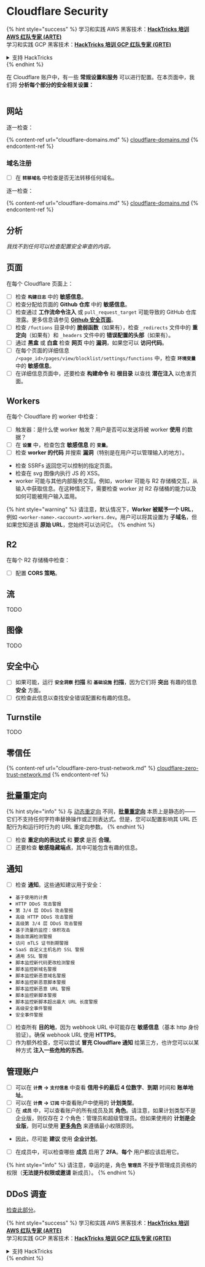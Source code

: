 # Cloudflare Security

{% hint style="success" %}
学习和实践 AWS 黑客技术：<img src="../../.gitbook/assets/image (1) (1) (1) (1).png" alt="" data-size="line">[**HackTricks 培训 AWS 红队专家 (ARTE)**](https://training.hacktricks.xyz/courses/arte)<img src="../../.gitbook/assets/image (1) (1) (1) (1).png" alt="" data-size="line">\
学习和实践 GCP 黑客技术：<img src="../../.gitbook/assets/image (2) (1).png" alt="" data-size="line">[**HackTricks 培训 GCP 红队专家 (GRTE)**<img src="../../.gitbook/assets/image (2) (1).png" alt="" data-size="line">](https://training.hacktricks.xyz/courses/grte)

<details>

<summary>支持 HackTricks</summary>

* 查看 [**订阅计划**](https://github.com/sponsors/carlospolop)!
* **加入** 💬 [**Discord 群组**](https://discord.gg/hRep4RUj7f) 或 [**Telegram 群组**](https://t.me/peass) 或 **关注** 我们的 **Twitter** 🐦 [**@hacktricks\_live**](https://twitter.com/hacktricks_live)**.**
* **通过向** [**HackTricks**](https://github.com/carlospolop/hacktricks) 和 [**HackTricks Cloud**](https://github.com/carlospolop/hacktricks-cloud) GitHub 仓库提交 PR 来分享黑客技巧。

</details>
{% endhint %}

在 Cloudflare 账户中，有一些 **常规设置和服务** 可以进行配置。在本页面中，我们将 **分析每个部分的安全相关设置：**

<figure><img src="../../.gitbook/assets/image (117).png" alt=""><figcaption></figcaption></figure>

## 网站

逐一检查：

{% content-ref url="cloudflare-domains.md" %}
[cloudflare-domains.md](cloudflare-domains.md)
{% endcontent-ref %}

### 域名注册

* [ ] 在 **`转移域名`** 中检查是否无法转移任何域名。

逐一检查：

{% content-ref url="cloudflare-domains.md" %}
[cloudflare-domains.md](cloudflare-domains.md)
{% endcontent-ref %}

## 分析

_我找不到任何可以检查配置安全审查的内容。_

## 页面

在每个 Cloudflare 页面上：

* [ ] 检查 **`构建日志`** 中的 **敏感信息**。
* [ ] 检查分配给页面的 **Github 仓库** 中的 **敏感信息**。
* [ ] 检查通过 **工作流命令注入** 或 `pull_request_target` 可能导致的 GitHub 仓库泄露。更多信息请参见 [**Github 安全页面**](../github-security/)。
* [ ] 检查 `/fuctions` 目录中的 **脆弱函数**（如果有），检查 `_redirects` 文件中的 **重定向**（如果有）和 `_headers` 文件中的 **错误配置的头部**（如果有）。
* [ ] 通过 **黑盒** 或 **白盒** 检查 **网页** 中的 **漏洞**，如果您可以 **访问代码**。
* [ ] 在每个页面的详细信息 `/<page_id>/pages/view/blocklist/settings/functions` 中，检查 **`环境变量`** 中的 **敏感信息**。
* [ ] 在详细信息页面中，还要检查 **构建命令** 和 **根目录** 以查找 **潜在注入** 以危害页面。

## **Workers**

在每个 Cloudflare 的 worker 中检查：

* [ ] 触发器：是什么使 worker 触发？用户是否可以发送将被 worker **使用** 的数据？
* [ ] 在 **`设置`** 中，检查包含 **敏感信息** 的 **`变量`**。
* [ ] 检查 **worker 的代码** 并搜索 **漏洞**（特别是在用户可以管理输入的地方）。
* 检查 SSRFs 返回您可以控制的指定页面。
* 检查在 svg 图像内执行 JS 的 XSS。
* worker 可能与其他内部服务交互。例如，worker 可能与 R2 存储桶交互，从输入中获取信息。在这种情况下，需要检查 worker 对 R2 存储桶的能力以及如何可能被用户输入滥用。

{% hint style="warning" %}
请注意，默认情况下，**Worker 被赋予一个 URL**，例如 `<worker-name>.<account>.workers.dev`。用户可以将其设置为 **子域名**，但如果您知道该 **原始 URL**，您始终可以访问它。
{% endhint %}

## R2

在每个 R2 存储桶中检查：

* [ ] 配置 **CORS 策略**。

## 流

TODO

## 图像

TODO

## 安全中心

* [ ] 如果可能，运行 **`安全洞察`** **扫描** 和 **`基础设施`** **扫描**，因为它们将 **突出** 有趣的信息 **安全** 方面。
* [ ] 仅检查此信息以查找安全错误配置和有趣的信息。

## Turnstile

TODO

## **零信任**

{% content-ref url="cloudflare-zero-trust-network.md" %}
[cloudflare-zero-trust-network.md](cloudflare-zero-trust-network.md)
{% endcontent-ref %}

## 批量重定向

{% hint style="info" %}
与 [动态重定向](https://developers.cloudflare.com/rules/url-forwarding/dynamic-redirects/) 不同，[**批量重定向**](https://developers.cloudflare.com/rules/url-forwarding/bulk-redirects/) 本质上是静态的——它们不支持任何字符串替换操作或正则表达式。但是，您可以配置影响其 URL 匹配行为和运行时行为的 URL 重定向参数。
{% endhint %}

* [ ] 检查 **重定向的表达式** 和 **要求** 是否 **合理**。
* [ ] 还要检查 **敏感隐藏端点**，其中可能包含有趣的信息。

## 通知

* [ ] 检查 **通知**。这些通知建议用于安全：
* `基于使用的计费`
* `HTTP DDoS 攻击警报`
* `第 3/4 层 DDoS 攻击警报`
* `高级 HTTP DDoS 攻击警报`
* `高级第 3/4 层 DDoS 攻击警报`
* `基于流量的监控：体积攻击`
* `路由泄漏检测警报`
* `访问 mTLS 证书到期警报`
* `SaaS 自定义主机名的 SSL 警报`
* `通用 SSL 警报`
* `脚本监控新代码更改检测警报`
* `脚本监控新域名警报`
* `脚本监控新恶意域名警报`
* `脚本监控新恶意脚本警报`
* `脚本监控新恶意 URL 警报`
* `脚本监控新脚本警报`
* `脚本监控新脚本超出最大 URL 长度警报`
* `高级安全事件警报`
* `安全事件警报`
* [ ] 检查所有 **目的地**，因为 webhook URL 中可能存在 **敏感信息**（基本 http 身份验证）。确保 webhook URL 使用 **HTTPS**。
* [ ] 作为额外检查，您可以尝试 **冒充 Cloudflare 通知** 给第三方，也许您可以以某种方式 **注入一些危险的东西**。

## 管理账户

* [ ] 可以在 **`计费` -> `支付信息`** 中查看 **信用卡的最后 4 位数字**、**到期** 时间和 **账单地址**。
* [ ] 可以在 **`计费` -> `订阅`** 中查看账户中使用的 **计划类型**。
* [ ] 在 **`成员`** 中，可以查看账户的所有成员及其 **角色**。请注意，如果计划类型不是企业版，则仅存在 2 个角色：管理员和超级管理员。但如果使用的 **计划是企业版**，则可以使用 [**更多角色**](https://developers.cloudflare.com/fundamentals/account-and-billing/account-setup/account-roles/) 来遵循最小权限原则。
* 因此，尽可能 **建议** 使用 **企业计划**。
* [ ] 在成员中，可以检查哪些 **成员** 启用了 **2FA**。**每个** 用户都应该启用它。

{% hint style="info" %}
请注意，幸运的是，角色 **`管理员`** 不授予管理成员资格的权限（**无法提升权限或邀请** 新成员）。
{% endhint %}

## DDoS 调查

[检查此部分](cloudflare-domains.md#cloudflare-ddos-protection)。

{% hint style="success" %}
学习和实践 AWS 黑客技术：<img src="../../.gitbook/assets/image (1) (1) (1) (1).png" alt="" data-size="line">[**HackTricks 培训 AWS 红队专家 (ARTE)**](https://training.hacktricks.xyz/courses/arte)<img src="../../.gitbook/assets/image (1) (1) (1) (1).png" alt="" data-size="line">\
学习和实践 GCP 黑客技术：<img src="../../.gitbook/assets/image (2) (1).png" alt="" data-size="line">[**HackTricks 培训 GCP 红队专家 (GRTE)**<img src="../../.gitbook/assets/image (2) (1).png" alt="" data-size="line">](https://training.hacktricks.xyz/courses/grte)

<details>

<summary>支持 HackTricks</summary>

* 查看 [**订阅计划**](https://github.com/sponsors/carlospolop)!
* **加入** 💬 [**Discord 群组**](https://discord.gg/hRep4RUj7f) 或 [**Telegram 群组**](https://t.me/peass) 或 **关注** 我们的 **Twitter** 🐦 [**@hacktricks\_live**](https://twitter.com/hacktricks_live)**.**
* **通过向** [**HackTricks**](https://github.com/carlospolop/hacktricks) 和 [**HackTricks Cloud**](https://github.com/carlospolop/hacktricks-cloud) GitHub 仓库提交 PR 来分享黑客技巧。

</details>
{% endhint %}
